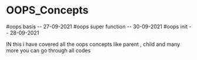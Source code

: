 # OOPS_Concepts

#oops basis -- 27-09-2021
#oops super function -- 30-09-2021 
#oops init -- 28-09-2021

IN this i have covered all the oops concepts like parent , child and many more you can go through all codes
